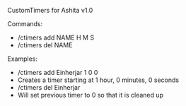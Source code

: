 CustomTimers for Ashita
v1.0

Commands:
* /ctimers add NAME H M S
* /ctimers del NAME

Examples: 
* /ctimers add Einherjar 1 0 0
 * Creates a timer starting at 1 hour, 0 minutes, 0 seconds
* /ctimers del Einherjar
 * Will set previous timer to 0 so that it is cleaned up
  
